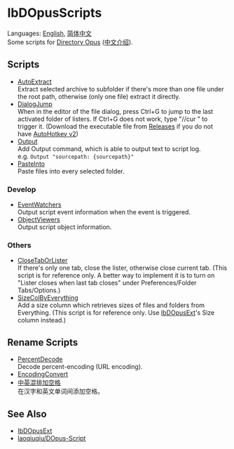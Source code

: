 # IbDOpusScripts
Languages: [English](README.md), [简体中文](README.zh-Hans.md)  
Some scripts for [Directory Opus](https://www.gpsoft.com.au/) ([中文介绍](https://github.com/Chaoses-Ib/DirectoryOpus)).

## Scripts
* [AutoExtract](AutoExtract.js)  
Extract selected archive to subfolder if there's more than one file under the root path, otherwise (only one file) extract it directly.
* [DialogJump](DialogJump.ahk)  
When in the editor of the file dialog, press Ctrl+G to jump to the last activated folder of listers. If Ctrl+G does not work, type "//cur " to trigger it. (Download the executable file from [Releases](../../releases) if you do not have [AutoHotkey v2](https://www.autohotkey.com/v2/))
* [Output](Output.ouc)  
Add Output command, which is able to output text to script log.  
e.g. `Output "sourcepath: {sourcepath}"`
* [PasteInto](PasteInto.js)  
Paste files into every selected folder.

### Develop
* [EventWatchers](EventWatchers)  
Output script event information when the event is triggered.
* [ObjectViewers](ObjectViewers)  
Output script object information.

### Others
* [CloseTabOrLister](CloseTabOrLister.js)  
If there's only one tab, close the lister, otherwise close current tab. (This script is for reference only. A better way to implement it is to turn on "Lister closes when last tab closes" under Preferences/Folder Tabs/Options.)
* [SizeColByEverything](SizeColByEverything/README.zh-Hans.md)  
Add a size column which retrieves sizes of files and folders from Everything. (This script is for reference only. Use [IbDOpusExt](https://github.com/Chaoses-Ib/IbDOpusExt)'s Size column instead.)

## Rename Scripts
* [PercentDecode](Rename%20Scripts/PercentDecode.js)  
  Decode percent-encoding (URL encoding).
* [EncodingConvert](Rename%20Scripts/EncodingConvert.js)
* [中英混排加空格](Rename%20Scripts/中英混排加空格.js)  
  在汉字和英文单词间添加空格。

## See Also
* [IbDOpusExt](https://github.com/Chaoses-Ib/IbDOpusExt)
* [laoqiuqiu/DOpus-Script](https://github.com/laoqiuqiu/DOpus-Script)